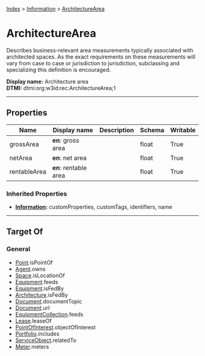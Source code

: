 [Index](../index.md) > [Information](Information.md) > [ArchitectureArea](#)
# ArchitectureArea

Describes business-relevant area measurements typically associated with architected spaces. As the exact requirements on these measurements will vary from case to case or jurisdiction to jurisdiction, subclassing and specializing this definition is encouraged.


**Display name:** Architecture area<br />
**DTMI:** dtmi:org:w3id:rec:ArchitectureArea;1

---

## Properties

|Name|Display name|Description|Schema|Writable|
|-|-|-|-|-|
|grossArea|**en**: gross area||float|True|
|netArea|**en**: net area||float|True|
|rentableArea|**en**: rentable area||float|True|
### Inherited Properties
* **[Information](Information.md):** customProperties, customTags, identifiers, name

---

## Target Of
### General
* [Point](../Point/Point.md).isPointOf
* [Agent](../Agent/Agent.md).owns
* [Space](../Space/Space.md).isLocationOf
* [Equipment](../Asset/Equipment/Equipment.md).feeds
* [Equipment](../Asset/Equipment/Equipment.md).isFedBy
* [Architecture](../Space/Architecture/Architecture.md).isFedBy
* [Document](Document/Document.md).documentTopic
* [Document](Document/Document.md).url
* [EquipmentCollection](../Collection/Equipment-.md).feeds
* [Lease](../Event/Lease.md).leaseOf
* [PointOfInterest](PointOfInterest.md).objectOfInterest
* [Portfolio](../Collection/Portfolio.md).includes
* [ServiceObject](ServiceObject/ServiceObject.md).relatedTo
* [Meter](../Asset/Equipment/Meter/Meter.md).meters
